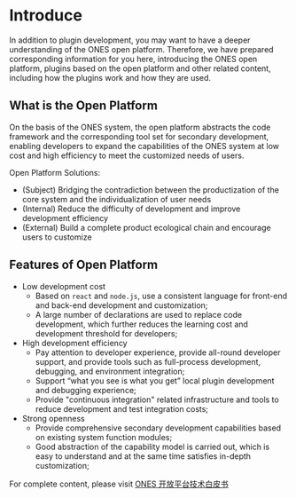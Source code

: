 # Introduce

In addition to plugin development, you may want to have a deeper understanding of the ONES open platform. Therefore, we have prepared corresponding information for you here, introducing the ONES open platform, plugins based on the open platform and other related content, including how the plugins work and how they are used.

## What is the Open Platform

On the basis of the ONES system, the open platform abstracts the code framework and the corresponding tool set for secondary development, enabling developers to expand the capabilities of the ONES system at low cost and high efficiency to meet the customized needs of users.

Open Platform Solutions:

- (Subject) Bridging the contradiction between the productization of the core system and the individualization of user needs
- (Internal) Reduce the difficulty of development and improve development efficiency
- (External) Build a complete product ecological chain and encourage users to customize

## Features of Open Platform

- Low development cost
  - Based on `react` and `node.js`, use a consistent language for front-end and back-end development and customization;
  - A large number of declarations are used to replace code development, which further reduces the learning cost and development threshold for developers;
- High development efficiency
  - Pay attention to developer experience, provide all-round developer support, and provide tools such as full-process development, debugging, and environment integration;
  - Support “what you see is what you get” local plugin development and debugging experience;
  - Provide "continuous integration" related infrastructure and tools to reduce development and test integration costs;
- Strong openness
  - Provide comprehensive secondary development capabilities based on existing system function modules;
  - Good abstraction of the capability model is carried out, which is easy to understand and at the same time satisfies in-depth customization;

For complete content, please visit [ONES 开放平台技术白皮书](ONES%20%E5%BC%80%E6%94%BE%E5%B9%B3%E5%8F%B0%E6%8A%80%E6%9C%AF%E7%99%BD%E7%9A%AE%E4%B9%A6-1.0.pdf)
